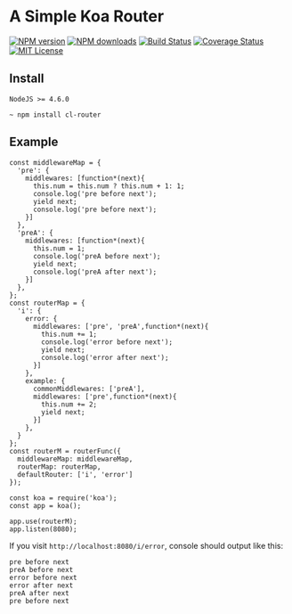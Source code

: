 # A Simple Koa Router
[![NPM version][npm-version-image]][npm-url] 
[![NPM downloads][npm-downloads-image]][npm-url] 
[![Build Status][travis-image]][travis-url]
[![Coverage Status][coverage-image]][coverage-url]
[![MIT License][license-image]][license-url]

[license-image]: http://img.shields.io/badge/license-MIT-blue.svg?style=flat
[npm-version-image]: http://img.shields.io/npm/v/cl-router.svg?style=flat
[npm-downloads-image]: http://img.shields.io/npm/dm/cl-router.svg?style=flat
[travis-image]: https://travis-ci.org/conglai/cl-router.svg?branch=master&t=11
[coverage-image]: https://coveralls.io/repos/github/conglai/cl-router/badge.svg?t=1


[license-url]: LICENSE
[npm-url]: https://npmjs.org/package/cl-router
[travis-url]:https://travis-ci.org/conglai/cl-router
[coverage-url]:https://coveralls.io/github/conglai/cl-router

## Install

`NodeJS >= 4.6.0`

```
~ npm install cl-router
```

## Example

```
const middlewareMap = {
  'pre': {
    middlewares: [function*(next){
      this.num = this.num ? this.num + 1: 1;
      console.log('pre before next');
      yield next;
      console.log('pre before next');
    }]
  },
  'preA': {
    middlewares: [function*(next){
      this.num = 1;
      console.log('preA before next');
      yield next;
      console.log('preA after next');
    }]
  },
};
const routerMap = {
  'i': {
    error: {
      middlewares: ['pre', 'preA',function*(next){
        this.num += 1;
        console.log('error before next');
        yield next;
        console.log('error after next');
      }]
    },
    example: {
      commonMiddlewares: ['preA'],
      middlewares: ['pre',function*(next){
        this.num += 2;
        yield next;
      }]
    },
  }
};
const routerM = routerFunc({
  middlewareMap: middlewareMap,
  routerMap: routerMap,
  defaultRouter: ['i', 'error']
});

const koa = require('koa');
const app = koa();

app.use(routerM);
app.listen(8080);
```

If you visit `http://localhost:8080/i/error`, console should output like this:

```
pre before next
preA before next
error before next
error after next
preA after next
pre before next
```
